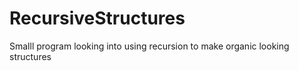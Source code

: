 # RecursiveStructures
Smalll program looking into using recursion to make organic looking structures
